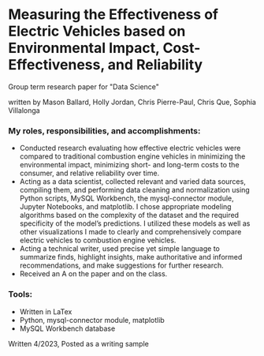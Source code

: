 # Measuring the Effectiveness of Electric Vehicles based on Environmental Impact, Cost-Effectiveness, and Reliability

Group term research paper for "Data Science"

written by Mason Ballard, Holly Jordan, Chris Pierre-Paul, Chris Que, Sophia Villalonga


### My roles, responsibilities, and accomplishments:
* Conducted research evaluating how effective electric vehicles were compared to traditional combustion 
engine vehicles in minimizing the environmental impact, minimizing short- and long-term costs to the 
consumer, and relative reliability over time.
* Acting as a data scientist, collected relevant and varied data sources, compiling them, and performing 
data cleaning and normalization using Python scripts, MySQL Workbench, the mysql-connector module, 
Jupyter Notebooks, and matplotlib. I chose appropriate modeling algorithms based on the complexity of 
the dataset and the required specificity of the model’s predictions. I utilized these models as well as 
other visualizations I made to clearly and comprehensively compare electric vehicles to combustion 
engine vehicles. 
* Acting a technical writer, used precise yet simple language to summarize finds, highlight insights, make 
authoritative and informed recommendations, and make suggestions for further research. 
* Received an A on the paper and on the class.


### Tools:
* Written in LaTex
* Python, mysql-connector module, matplotlib
* MySQL Workbench database

Written 4/2023, Posted as a writing sample
